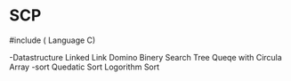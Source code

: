 # SCP

#include ( Language C)

-Datastructure
	Linked Link
	Domino
	Binery Search Tree
	Queqe with Circula Array 
-sort
	Quedatic Sort
	Logorithm Sort
